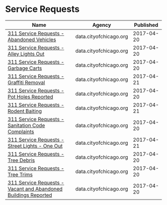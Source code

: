 # Service Requests

Name | Agency | Published
---- | ---- | ---------
[311 Service Requests - Abandoned Vehicles](../datasets/3c9v-pnva.md) | data.cityofchicago.org | 2017-04-20
[311 Service Requests - Alley Lights Out](../datasets/t28b-ys7j.md) | data.cityofchicago.org | 2017-04-20
[311 Service Requests - Garbage Carts](../datasets/9ksk-na4q.md) | data.cityofchicago.org | 2017-04-20
[311 Service Requests - Graffiti Removal](../datasets/hec5-y4x5.md) | data.cityofchicago.org | 2017-04-21
[311 Service Requests - Pot Holes Reported](../datasets/7as2-ds3y.md) | data.cityofchicago.org | 2017-04-20
[311 Service Requests - Rodent Baiting](../datasets/97t6-zrhs.md) | data.cityofchicago.org | 2017-04-21
[311 Service Requests - Sanitation Code Complaints](../datasets/me59-5fac.md) | data.cityofchicago.org | 2017-04-20
[311 Service Requests - Street Lights - One Out](../datasets/3aav-uy2v.md) | data.cityofchicago.org | 2017-04-21
[311 Service Requests - Tree Debris](../datasets/mab8-y9h3.md) | data.cityofchicago.org | 2017-04-20
[311 Service Requests - Tree Trims](../datasets/uxic-zsuj.md) | data.cityofchicago.org | 2017-04-20
[311 Service Requests - Vacant and Abandoned Buildings Reported](../datasets/7nii-7srd.md) | data.cityofchicago.org | 2017-04-20

